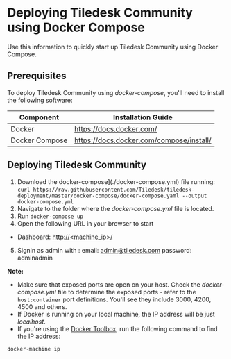 # Deploying Tiledesk Community using Docker Compose

Use this information to quickly start up Tiledesk Community using Docker Compose.

## Prerequisites

To deploy Tiledesk Community using _docker-compose_, you'll need to install the following software:

| Component      | Installation Guide |
| ---------------| ------------------ |
| Docker         | https://docs.docker.com/ |
| Docker Compose | https://docs.docker.com/compose/install/ |

## Deploying Tiledesk Community
1. Download the docker-compose](./docker-compose.yml) file running: 
```curl https://raw.githubusercontent.com/Tiledesk/tiledesk-deployment/master/docker-compose/docker-compose.yaml --output docker-compose.yml```
2. Navigate to the folder where the _docker-compose.yml_ file is located.
3. Run ```docker-compose up```
4. Open the following URL in your browser to start 
* Dashboard: [http://<machine_ip>/](http://localhost/)
5. Signin as admin with :
email: admin@tiledesk.com
password: adminadmin

**Note:**
* Make sure that exposed ports are open on your host. Check the _docker-compose.yml_ file to determine the exposed ports - refer to the ```host:container``` port definitions. You'll see they include 3000, 4200, 4500 and others.
* If Docker is running on your local machine, the IP address will be just _localhost_.
* If you're using the [Docker Toolbox](https://docs.docker.com/toolbox/toolbox_install_windows), run the following command to find the IP address:
```bash
docker-machine ip
```

